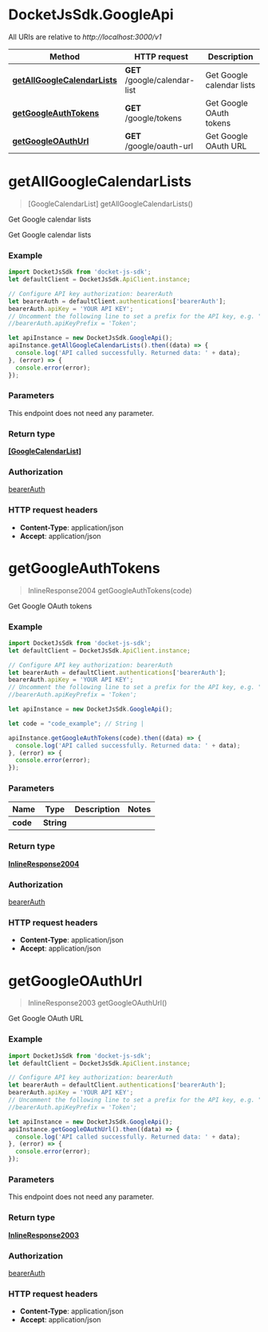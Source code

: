 # DocketJsSdk.GoogleApi

All URIs are relative to *http://localhost:3000/v1*

Method | HTTP request | Description
------------- | ------------- | -------------
[**getAllGoogleCalendarLists**](GoogleApi.md#getAllGoogleCalendarLists) | **GET** /google/calendar-list | Get Google calendar lists
[**getGoogleAuthTokens**](GoogleApi.md#getGoogleAuthTokens) | **GET** /google/tokens | Get Google OAuth tokens
[**getGoogleOAuthUrl**](GoogleApi.md#getGoogleOAuthUrl) | **GET** /google/oauth-url | Get Google OAuth URL


<a name="getAllGoogleCalendarLists"></a>
# **getAllGoogleCalendarLists**
> [GoogleCalendarList] getAllGoogleCalendarLists()

Get Google calendar lists

Get Google calendar lists

### Example
```javascript
import DocketJsSdk from 'docket-js-sdk';
let defaultClient = DocketJsSdk.ApiClient.instance;

// Configure API key authorization: bearerAuth
let bearerAuth = defaultClient.authentications['bearerAuth'];
bearerAuth.apiKey = 'YOUR API KEY';
// Uncomment the following line to set a prefix for the API key, e.g. "Token" (defaults to null)
//bearerAuth.apiKeyPrefix = 'Token';

let apiInstance = new DocketJsSdk.GoogleApi();
apiInstance.getAllGoogleCalendarLists().then((data) => {
  console.log('API called successfully. Returned data: ' + data);
}, (error) => {
  console.error(error);
});

```

### Parameters
This endpoint does not need any parameter.

### Return type

[**[GoogleCalendarList]**](GoogleCalendarList.md)

### Authorization

[bearerAuth](../README.md#bearerAuth)

### HTTP request headers

 - **Content-Type**: application/json
 - **Accept**: application/json

<a name="getGoogleAuthTokens"></a>
# **getGoogleAuthTokens**
> InlineResponse2004 getGoogleAuthTokens(code)

Get Google OAuth tokens



### Example
```javascript
import DocketJsSdk from 'docket-js-sdk';
let defaultClient = DocketJsSdk.ApiClient.instance;

// Configure API key authorization: bearerAuth
let bearerAuth = defaultClient.authentications['bearerAuth'];
bearerAuth.apiKey = 'YOUR API KEY';
// Uncomment the following line to set a prefix for the API key, e.g. "Token" (defaults to null)
//bearerAuth.apiKeyPrefix = 'Token';

let apiInstance = new DocketJsSdk.GoogleApi();

let code = "code_example"; // String | 

apiInstance.getGoogleAuthTokens(code).then((data) => {
  console.log('API called successfully. Returned data: ' + data);
}, (error) => {
  console.error(error);
});

```

### Parameters

Name | Type | Description  | Notes
------------- | ------------- | ------------- | -------------
 **code** | **String**|  | 

### Return type

[**InlineResponse2004**](InlineResponse2004.md)

### Authorization

[bearerAuth](../README.md#bearerAuth)

### HTTP request headers

 - **Content-Type**: application/json
 - **Accept**: application/json

<a name="getGoogleOAuthUrl"></a>
# **getGoogleOAuthUrl**
> InlineResponse2003 getGoogleOAuthUrl()

Get Google OAuth URL



### Example
```javascript
import DocketJsSdk from 'docket-js-sdk';
let defaultClient = DocketJsSdk.ApiClient.instance;

// Configure API key authorization: bearerAuth
let bearerAuth = defaultClient.authentications['bearerAuth'];
bearerAuth.apiKey = 'YOUR API KEY';
// Uncomment the following line to set a prefix for the API key, e.g. "Token" (defaults to null)
//bearerAuth.apiKeyPrefix = 'Token';

let apiInstance = new DocketJsSdk.GoogleApi();
apiInstance.getGoogleOAuthUrl().then((data) => {
  console.log('API called successfully. Returned data: ' + data);
}, (error) => {
  console.error(error);
});

```

### Parameters
This endpoint does not need any parameter.

### Return type

[**InlineResponse2003**](InlineResponse2003.md)

### Authorization

[bearerAuth](../README.md#bearerAuth)

### HTTP request headers

 - **Content-Type**: application/json
 - **Accept**: application/json

